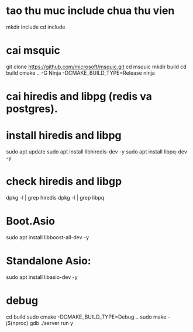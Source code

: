 # tao thu muc include chua thu vien

mkdir include
cd include

# cai msquic

git clone https://github.com/microsoft/msquic.git
cd msquic
mkdir build
cd build
cmake .. -G Ninja -DCMAKE_BUILD_TYPE=Release
ninja

# cai hiredis and libpg (redis va postgres).

# install hiredis and libpg

sudo apt update
sudo apt install libhiredis-dev -y
sudo apt install libpq-dev -y

# check hiredis and libgp

dpkg -l | grep hiredis
dpkg -l | grep libpq

# Boot.Asio

sudo apt install libboost-all-dev -y

# Standalone Asio:

sudo apt install libasio-dev -y

# debug

cd build
sudo cmake -DCMAKE_BUILD_TYPE=Debug ..
sudo make -j$(nproc)
gdb ./server
run 
y